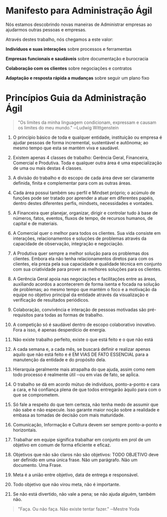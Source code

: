# Manifesto para Administração Ágil

Nós estamos descobrindo novas maneiras de Administrar empresas ao ajudarmos outras pessoas e empresas.

Através destes trabalho, nós chegamos a este valor:

**Indivíduos e suas interações** sobre processos e ferramentas

**Empresas funcionais e saudáveis** sobre documentação e burocracia

**Colaboração com os clientes** sobre negociações e contratos

**Adaptação e resposta rápida a mudanças** sobre seguir um plano fixo

# Princípios Guia da Administração Ágil

> "Os limites da minha linguagem condicionam, expressam e causam os limites do meu mundo." ─Ludwig Wittgenstein

1. O princípio básico de toda e qualquer entidade, instituição ou empresa é ajudar pessoas de forma incremental, sustentável e autônoma; ao mesmo tempo que esta se mantém viva e saudável.

2. Existem apenas 4 classes de trabalho: Gerência Geral, Financeira, Comercial e Produtiva. Toda e qualquer outra área é uma especialização de uma ou mais destas 4 classes.

3. A divisão do trabalho e do escopo de cada área deve ser claramente definida, finita e complementar para com as outras áreas.

4. Cada área possui também seu perfil e Mindset próprio; o acúmulo de funções pode ser tratado por aprender a atuar em diferentes papéis, dentro destes diferentes perfis, mindsets, necessidades e vontades.

5. A Financeira quer planejar, organizar, dirigir e controlar tudo à base de números, fatos, eventos, fluxos de tempo, de recursos humanos, de capital e de materiais.

6. A Comercial quer o melhor para todos os clientes. Sua vida consiste em interações, relacionamentos e soluções de problemas através da capacidade de observação, integração e negociação.

7. A Produtiva quer sempre a melhor solução para os problemas dos clientes. Embora ela não tenha relacionamentos diretos para com os clientes, ela preza pela sua capacidade e qualidade técnica em conjunto com sua criatividade para prover as melhores soluções para os clientes.

8. A Gerência Geral apoia nas negociações e facilitações entre as áreas, auxiliando acordos a acontecerem de forma isenta e focada na solução de problemas; ao mesmo tempo que mantém o foco e a motivação da equipe no objetivo principal da entidade através da visualização e verificação de resultados periódicos.

9. Colaboração, convivência e interação de pessoas motivadas são pré-requisitos para todas as formas de trabalho.

10. A competição só é saudável dentro de escopo colaborativo inovativo. Fora a isso, é apenas desperdício de energia.

11. Não existe trabalho perfeito, existe o que está feito e o que não está

12. A cada semana e, a cada mês, se buscará definir e realizar apenas aquilo que não está feito e é EM VIAS DE FATO ESSENCIAL para a manutenção da entidade e do propósito dela.

13. Hierarquia geralmente mais atrapalha do que ajuda, assim como nem todo processo é realmente útil ─ou em vias de fato, se apĺica.

14. O trabalho se dá em acordo mútuo de indivíduos, ponto-a-ponto e cara a cara, e há confiança plena de que todos entregarão àquilo para com o que se comprometem.

15. Só fale a respeito do que tem certeza, não tenha medo de assumir que não sabe e não especule. Isso garante maior noção sobre a realidade e embasa as tomadas de decisão com mais maturidade.

16. Comunicação, Informação e Cultura devem ser sempre ponto-a-ponto e horizontais.

17. Trabalhar em equipe significa trabalhar em conjunto em prol de um objetivo em comum de forma eficiente e eficaz.

18. Objetivos que não são claros não são objetivos: TODO OBJETIVO deve ser definido em uma única frase. Não um parágrafo. Não um documento. Uma Frase.

19. Meta é a união entre objetivo, data de entrega e responsável.

20. Todo objetivo que não virou meta, não é importante.

21. Se não está divertido, não vale a pena; se não ajuda alguém, também não.

> "Faça. Ou não faça. Não existe tentar fazer." ─Mestre Yoda
